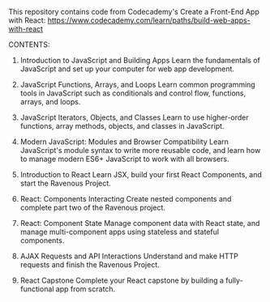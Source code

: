 This repository contains code from Codecademy's Create a Front-End App with React:
https://www.codecademy.com/learn/paths/build-web-apps-with-react

CONTENTS:
1. Introduction to JavaScript and Building Apps
Learn the fundamentals of JavaScript and set up your computer for web app development.

2. JavaScript Functions, Arrays, and Loops
Learn common programming tools in JavaScript such as conditionals and control flow, functions, arrays, and loops.

3. JavaScript Iterators, Objects, and Classes
Learn to use higher-order functions, array methods, objects, and classes in JavaScript.

4. Modern JavaScript: Modules and Browser Compatibility
Learn JavaScript's module syntax to write more reusable code, and learn how to manage modern ES6+ JavaScript to work with all browsers.

5. Introduction to React
Learn JSX, build your first React Components, and start the Ravenous Project.

6. React: Components Interacting
Create nested components and complete part two of the Ravenous project.

7. React: Component State
Manage component data with React state, and manage multi-component apps using stateless and stateful components.

8. AJAX Requests and API Interactions
Understand and make HTTP requests and finish the Ravenous Project.

9. React Capstone
Complete your React capstone by building a fully-functional app from scratch.
